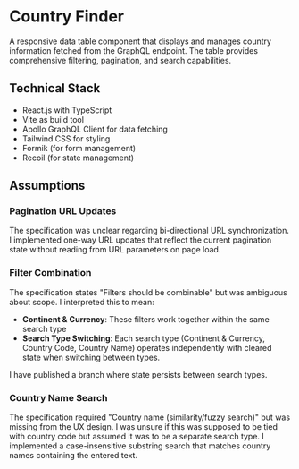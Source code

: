 # Country Finder

A responsive data table component that displays and manages country information fetched from the GraphQL endpoint. The table provides comprehensive filtering, pagination, and search capabilities.

## Technical Stack

- React.js with TypeScript
- Vite as build tool
- Apollo GraphQL Client for data fetching
- Tailwind CSS for styling
- Formik (for form management)
- Recoil (for state management)

## Assumptions

### Pagination URL Updates

The specification was unclear regarding bi-directional URL synchronization. I implemented one-way URL updates that reflect the current pagination state without reading from URL parameters on page load.

### Filter Combination

The specification states "Filters should be combinable" but was ambiguous about scope. I interpreted this to mean:

- **Continent & Currency**: These filters work together within the same search type
- **Search Type Switching**: Each search type (Continent & Currency, Country Code, Country Name) operates independently with cleared state when switching between types.

I have published a branch where state persists between search types.

### Country Name Search

The specification required "Country name (similarity/fuzzy search)" but was missing from the UX design. I was unsure if this was supposed to be tied with country code but assumed it was to be a separate search type. I implemented a case-insensitive substring search that matches country names containing the entered text.
